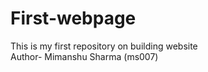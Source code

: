 # First-webpage
This is my first repository on building website
<br>
Author- Mimanshu Sharma (ms007)
